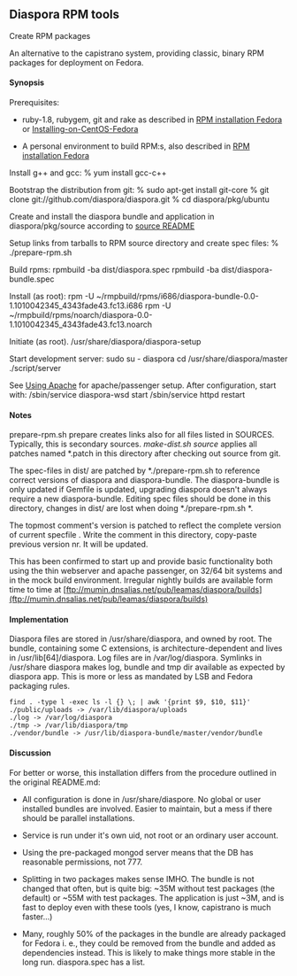 ## Diaspora RPM tools

Create RPM packages

An alternative to the capistrano system, providing classic, binary RPM
packages for deployment on Fedora.


#### Synopsis

Prerequisites:

- ruby-1.8, rubygem, git  and rake as described in
  [RPM installation Fedora](http://github.com/diaspora/diaspora/wiki/Rpm-installation-on-fedora)
  or [Installing-on-CentOS-Fedora](http://github.com/diaspora/diaspora/wiki/Installing-on-CentOS-Fedora)

- A personal environment to build RPM:s, also described in
  [RPM installation Fedora](http://github.com/diaspora/diaspora/wiki/Rpm-installation-on-fedora)

Install g++ and gcc:
    % yum install gcc-c++

Bootstrap the distribution from git:
    % sudo apt-get install git-core
    % git clone git://github.com/diaspora/diaspora.git
    % cd diaspora/pkg/ubuntu

Create and install the diaspora bundle and application in
diaspora/pkg/source according to
[source README](http://github.com/diaspora/diaspora/blob/master/source/fedora/README.md)

Setup links from  tarballs to RPM source directory and create spec files:
    % ./prepare-rpm.sh

Build rpms:
    rpmbuild -ba dist/diaspora.spec
    rpmbuild -ba dist/diaspora-bundle.spec

Install (as root):
    rpm -U ~/rmpbuild/rpms/i686/diaspora-bundle-0.0-1.1010042345_4343fade43.fc13.i686
    rpm -U ~/rmpbuild/rpms/noarch/diaspora-0.0-1.1010042345_4343fade43.fc13.noarch

Initiate (as root).
    /usr/share/diaspora/diaspora-setup

Start development server:
    sudo
    su - diaspora
    cd /usr/share/diaspora/master
    ./script/server

See [Using Apache](http://github.com/diaspora/diaspora/wiki/Using-apache) for
apache/passenger setup. After configuration, start with:
    /sbin/service diaspora-wsd start
    /sbin/service httpd restart

#### Notes

prepare-rpm.sh prepare creates links  also for all files listed in SOURCES.
Typically, this is  secondary sources. *make-dist.sh source*
applies all patches named *.patch in this directory after checking out
source from git.

The spec-files in dist/ are patched by *./prepare-rpm.sh to reference
correct versions of diaspora and diaspora-bundle. The diaspora-bundle
is only updated if Gemfile is updated, upgrading diaspora doesn't
always require a new diaspora-bundle. Editing spec files should be done
in this directory, changes in dist/ are lost when doing *./prepare-rpm.sh *.

The topmost comment's version is patched to reflect the complete version
of current specfile .  Write the comment in this directory, copy-paste
previous version nr. It will be updated.

This has been confirmed to start up and provide basic functionality both using
the thin webserver and apache passenger, on 32/64 bit systems and in the
mock build environment. Irregular nightly builds are available form time to time
at [ftp://mumin.dnsalias.net/pub/leamas/diaspora/builds](ftp://mumin.dnsalias.net/pub/leamas/diaspora/builds)

#### Implementation

Diaspora files are stored in /usr/share/diaspora, and owned by root. The
bundle, containing some C extensions, is architecture-dependent and lives
in /usr/lib[64]/diaspora. Log files are in /var/log/diaspora. Symlinks in
/usr/share diaspora makes log, bundle  and tmp dir available as expected by
diaspora app.  This is more or less as mandated by LSB and Fedora packaging rules.

    find . -type l -exec ls -l {} \; | awk '{print $9, $10, $11}'
    ./public/uploads -> /var/lib/diaspora/uploads
    ./log -> /var/log/diaspora
    ./tmp -> /var/lib/diaspora/tmp
    ./vendor/bundle -> /usr/lib/diaspora-bundle/master/vendor/bundle


#### Discussion

For better or worse, this installation differs from the procedure outlined
in the original README.md:

- All configuration is done in /usr/share/diaspore. No global or user
  installed bundles are involved. Easier to maintain, but a mess if there
  should be parallel installations.

- Service is run under it's own uid, not root or an ordinary user account.

- Using the pre-packaged mongod server means that the DB has reasonable
  permissions, not 777.

- Splitting in two packages makes sense IMHO. The bundle is not changed
  that often, but is quite big: ~35M without test packages (the default) or
  ~55M with test packages. The application is just ~3M, and is fast to
  deploy even with these tools (yes, I know, capistrano is much faster...)

- Many, roughly 50% of the packages in the bundle are already packaged
  for Fedora i. e., they could be removed from the bundle and added as
  dependencies instead.  This is likely to make things more stable in the
  long run.  diaspora.spec has a list.
